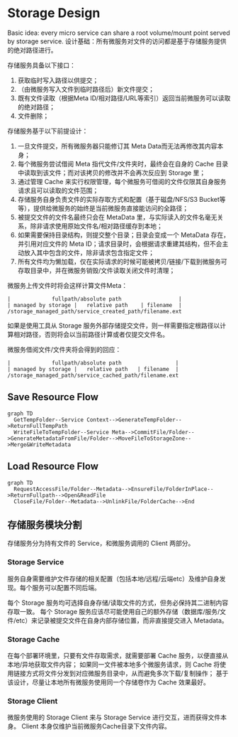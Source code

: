 # Storage Design

Basic idea: every micro service can share a root volume/mount point served by storage service.
设计基础：所有微服务对文件的访问都是基于存储服务提供的绝对路径进行。

存储服务具备以下接口：

1. 获取临时写入路径以供提交；
2. （由微服务写入文件到临时路径后）新文件提交；
3. 既有文件读取（根据Meta ID/相对路径/URL等索引）返回当前微服务可以读取的绝对路径；
4. 文件删除；

存储服务基于以下前提设计：

1. 一旦文件提交，所有微服务器只能修订其 Meta Data而无法再修改其内容本身；
2. 每个微服务尝试借阅 Meta 指代文件/文件夹时，最终会在自身的 Cache 目录中读取到该文件；而对该拷贝的修改并不会再次反应到 Storage 里；
3. 通过管理 Cache 来实行权限管理，每个微服务可借阅的文件仅限其自身服务请求且可以读取的文件范围；
4. 存储服务自身负责文件的实际存取方式和配置（基于磁盘/NFS/S3 Bucket等等），提供给微服务的始终是当前微服务直接能访问的全路径；
5. 被提交文件的文件名最终只会在 MetaData 里，与实际读入的文件名毫无关系，除非请求使用原始文件名/相对路径缓存到本地；
6. 如果需要保持目录结构，则提交整个目录；目录会变成一个 MetaData 存在，并引用对应文件的 Meta ID；请求目录时，会根据请求重建其结构，但不会主动放入其中包含的文件，除非请求包含指定文件；
7. 所有文件均为懒加载，仅在实际请求的时候可能被拷贝/链接/下载到微服务可存取目录中，并在微服务销毁/文件读取关闭文件时清理；

微服务上传文件时将会这样计算文件Meta：

```
|             fullpath/absolute path                  |
| managed by storage |   relative path    | filename  |
/storage_managed_path/service_created_path/filename.ext
```

如果是使用工具从 Storage 服务外部存储提交文件，则一样需要指定根路径以计算相对路径，否则将会以当前路径计算或者仅提交文件名。

微服务借阅文件/文件夹将会得到的回应：

```
|             fullpath/absolute path                 |
| managed by storage |   relative path   | filename  |
/storage_managed_path/service_cached_path/filename.ext
```

## Save Resource Flow

```mermaid
graph TD
  GetTempFolder--Service Context-->GenerateTempFolder-->ReturnFullTempPath
  WriteFileToTempFolder--Service Meta-->CommitFile/Folder-->GenerateMetadataFromFile/Folder-->MoveFileToStorageZone-->Merge&WriteMetadata
```

## Load Resource Flow

```mermaid
graph TD
  RequestAccessFile/Folder--Metadata-->EnsureFile/FolderInPlace-->ReturnFullpath-->Open&ReadFile
  CloseFile/Folder--Metadata-->UnlinkFile/FolderCache-->End
```

## 存储服务模块分割

存储服务分为持有文件的 Service，和微服务调用的 Client 两部分。

### Storage Service 

服务自身需要维护文件存储的相关配置（包括本地/远程/云端etc）及维护自身发现。每个服务可以配置不同后端。

每个 Storage 服务均可选择自身存储/读取文件的方式，但务必保持其二进制内容存取一致。
每个 Storage 服务应该尽可能使用自己的额外存储（数据库/服务/文件/etc）来记录被提交文件在自身内部存储位置，而非直接提交进入 Metadata。

### Storage Cache

在每个部署环境里，只要有文件存取需求，就需要部署 Cache 服务，以便直接从本地/异地获取文件内容；
如果同一文件被本地多个微服务请求，则 Cache 将使用链接方式将文件分发到对应微服务目录中，从而避免多次下载/复制操作；
基于该设计，尽量让本地所有微服务使用同一个存储卷作为 Cache 效果最好。

### Storage Client

微服务使用的 Storage Client 来与 Storage Service 进行交互，进而获得文件本身。 
Client 本身仅维护当前微服务Cache目录下文件内容。